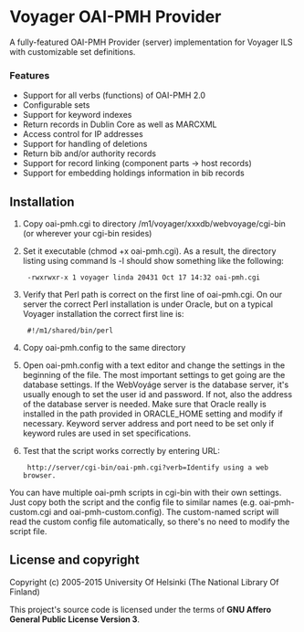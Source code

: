 # Voyager OAI-PMH Provider

A fully-featured OAI-PMH Provider (server) implementation for Voyager ILS with customizable set definitions.

### Features

* Support for all verbs (functions) of OAI-PMH 2.0
* Configurable sets
* Support for keyword indexes
* Return records in Dublin Core as well as MARCXML
* Access control for IP addresses
* Support for handling of deletions
* Return bib and/or authority records
* Support for record linking (component parts -> host records)
* Support for embedding holdings information in bib records

## Installation

1. Copy oai-pmh.cgi to directory /m1/voyager/xxxdb/webvoyage/cgi-bin (or wherever your cgi-bin resides)
2. Set it executable (chmod +x oai-pmh.cgi). As a result, the directory listing using command ls -l should show something like the following:

        -rwxrwxr-x 1 voyager linda 20431 Oct 17 14:32 oai-pmh.cgi
     
3. Verify that Perl path is correct on the first line of oai-pmh.cgi. On our server the correct Perl installation is under Oracle, but on a typical Voyager installation the correct first line is:

        #!/m1/shared/bin/perl

4. Copy oai-pmh.config to the same directory
    
5. Open oai-pmh.config with a text editor and change the settings in the beginning of the file. The most important settings to get going are the database settings. If the WebVoyáge server is the database server, it's usually enough to set the user id and password. If not, also the address of the database server is needed. Make sure that Oracle really is installed in the path provided in ORACLE_HOME setting and modify if necessary. Keyword server address and port need to be set only if keyword rules are used in set specifications.

6. Test that the script works correctly by entering URL:

        http://server/cgi-bin/oai-pmh.cgi?verb=Identify using a web browser.

You can have multiple oai-pmh scripts in cgi-bin with their own settings. Just copy both the script and the config file to similar names (e.g. oai-pmh-custom.cgi and oai-pmh-custom.config). The custom-named script will read the custom config file automatically, so there's no need to modify the script file.

## License and copyright

Copyright (c) 2005-2015 University Of Helsinki (The National Library Of Finland)

This project's source code is licensed under the terms of **GNU Affero General Public License Version 3**.
